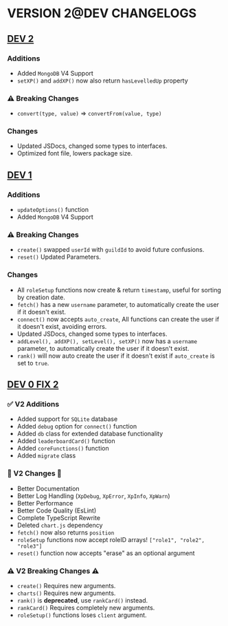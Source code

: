# VERSION 2@DEV CHANGELOGS

## [DEV 2](https://github.com/Abadima/simply-xp/releases/tag/v2.0.0-dev.2)

### Additions

- Added `MongoDB` V4 Support
- `setXP()` and `addXP()` now also return `hasLevelledUp` property

### ⚠️ Breaking Changes

- `convert(type, value)` => `convertFrom(value, type)`

### Changes

- Updated JSDocs, changed some types to interfaces.
- Optimized font file, lowers package size.

## [DEV 1](https://github.com/Abadima/simply-xp/releases/tag/v2.0.0-dev.1)

### Additions

- `updateOptions()` function
- Added `MongoDB` V4 Support

### ⚠️ Breaking Changes

- `create()` swapped `userId` with `guildId` to avoid future confusions.
- `reset()` Updated Parameters.

### Changes

- All `roleSetup` functions now create & return `timestamp`, useful for sorting by creation date.
- `fetch()` has a new `username` parameter, to automatically create the user if it doesn't exist.
- `connect()` now accepts `auto_create`, All functions can create the user if it doesn't exist, avoiding errors.
- Updated JSDocs, changed some types to interfaces.
- `addLevel(), addXP(), setLevel(), setXP()` now has a `username` parameter, to automatically create the user if it doesn't exist.
- `rank()` will now auto create the user if it doesn't exist if `auto_create` is set to `true`.

## [DEV 0 FIX 2](https://github.com/Abadima/simply-xp/releases/tag/v2.0.0-dev.0)

### ✅ V2 Additions

- Added support for `SQLite` database
- Added `debug` option for `connect()` function
- Added `db` class for extended database functionality
- Added `leaderboardCard()` function
- Added `coreFunctions()` function
- Added `migrate` class

### 🎉 V2 Changes 🎉

- Better Documentation
- Better Log Handling (`XpDebug`, `XpError`, `XpInfo`, `XpWarn`)
- Better Performance
- Better Code Quality (EsLint)
- Complete TypeScript Rewrite
- Deleted `chart.js` dependency
- `fetch()` now also returns `position`
- `roleSetup` functions now accept roleID arrays! `["role1", "role2", "role3"]`
- `reset()` function now accepts "erase" as an optional argument

### ⚠️ V2 Breaking Changes ⚠️

- `create()` Requires new arguments.
- `charts()` Requires new arguments.
- `rank()` is **deprecated**, use `rankCard()` instead.
- `rankCard()` Requires completely new arguments.
- `roleSetup()` functions loses `client` argument.